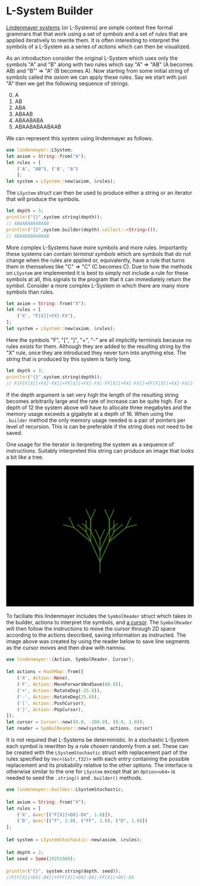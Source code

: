 L-System Builder
================

[Lindenmayer systems](https://en.wikipedia.org/wiki/L-system) (or L-Systems) are simple context free formal grammars that that work using a set of *symbols* and a set of *rules* that are applied iteratively to rewrite them. It is often interesting to interpret the symbols of a L-System as a series of *actions* which can then be visualized.

As an introduction consider the original L-System which uses only the symbols "A" and "B" along with two rules which say "A" ⇒ "AB" (A becomes AB) and "B"' ⇒ "A" (B becomes A). Now starting from some initial string of symbols called the *axiom* we can apply these rules. Say we start with just "A" then we get the following sequence of strings.

0. A
1. AB
2. ABA
3. ABAAB
4. ABAABABA
5. ABAABABAABAAB

We can represent this system using lindenmayer as follows.

```rust
use lindenmayer::LSystem;
let axiom = String::from("A");
let rules = [
    ('A', "AB"), ('B', "A")
    ];
let system = LSystem::new(axiom, &rules);
```

The `LSystem` struct can then be used to produce either a string or an iterator that will produce the symbols.

```rust
let depth = 5;
println!("{}",system.string(depth));
// ABAABABAABAAB
println!("{}",system.builder(depth).collect::<String>());
// ABAABABAABAAB
```

More complex L-Systems have more symbols and more rules. Importantly these systems can contain *terminal symbols* which are symbols that do not change when the rules are applied or, equivalently, have a rule that turns them in themselves like "C" ⇒ "C" (C becomes C). Due to how the methods on `LSystem` are implemented it is best to simply not include a rule for these symbols at all, this signals to the program that it can immediately return the symbol. Consider a more complex L-System in which there are many more symbols than rules.

```rust
let axiom = String::from("X");
let rules = [
    ('X', "F[X][+FX]-FX"), 
];
let system = LSystem::new(axiom, &rules);
```

Here the symbols "F", "[", "]", "+", "-" are all implicitly terminals because no rules exists for them. Although they are added to the resulting string by the "X" rule, once they are introduced they never turn into anything else. The string that is produced by this system is fairly long.

```rust
let depth = 3;
println!("{}",system.string(depth));
// F[F[F[X][+FX]-FX][+FF[X][+FX]-FX]-FF[X][+FX]-FX][+FF[F[X][+FX]-FX][+FF[X][+FX]-FX]-FF[X][+FX]-FX]-FF[F[X][+FX]-FX][+FF[X][+FX]-FX]-FF[X][+FX]-FX
```

If the depth argument is set very high the length of the resulting string becomes arbitrarily large and the rate of increase can be quite high. For a depth of 12 the system above will have to allocate three megabytes and the memory usage exceeds a gigabyte at a depth of 16. When using the `.builder` method the only memory usage needed is a pair of pointers per level of recursion. This is can be preferable if the string does not need to be saved.

One usage for the iterator is iterpreting the system as a sequence of instructions. Suitably interpreted this string can produce an image that looks a bit like a tree.

![created with lindenmayer and nannou](https://github.com/SymmetricChaos/lindenmayer/blob/master/tree.png)

To faciliate this lindenmayer includes the `SymbolReader` struct which takes in the builder, actions to interpret the symbols, and [a cursor](https://en.wikipedia.org/wiki/Turtle_graphics). The `SymbolReader` will then follow the instructions to move the cursor through 2D space according to the actions described, saving information as instructed. The image above was created by using the reader below to save line segments as the cursor moves and then draw with nannou.

```rust
use lindenmayer::{Action, SymbolReader, Cursor};

let actions = HashMap::from([
    ('X', Action::None),
    ('F', Action::MoveForwardAndSave(60.0)),
    ('+', Action::RotateDeg(-25.0)),
    ('-', Action::RotateDeg(25.0)),
    ('[', Action::PushCursor),
    (']', Action::PopCursor),
]);
let cursor = Cursor::new((0.0, -200.0), (0.0, 1.0));
let reader = SymbolReader::new(system, actions, cursor)
```

It is not required that L-Systems be deterministic. In a stochastic L-System each symbol is rewritten by a rule chosen randomly from a set. These can be created with the `LSystemStochastic` struct with replacement part of the rules specified by `Vec<(&str,f32)>` with each entry containing the possible replacement and its probability relative to the other options. The interface is otherwise similar to the one for `LSystem` except that an `Option<u64>` is needed to seed the `.string()` and `.builder()` methods.

```rust
use lindenmayer::builder::LSystemStochastic;

let axiom = String::from("X");
let rules = [
    ('X', &vec![("F[X][+DX]-DX", 1.0)]),
    ('D', &vec![("F", 2.0), ("FF", 1.0), ("D", 1.0)])
];

let system = LSystemStochastic::new(axiom, &rules);

let depth = 2;
let seed = Some(19251989);

println!("{}", system.string(depth, seed));
//F[F[X][+DX]-DX][+FFF[X][+DX]-DX]-FF[X][+DX]-DX
```